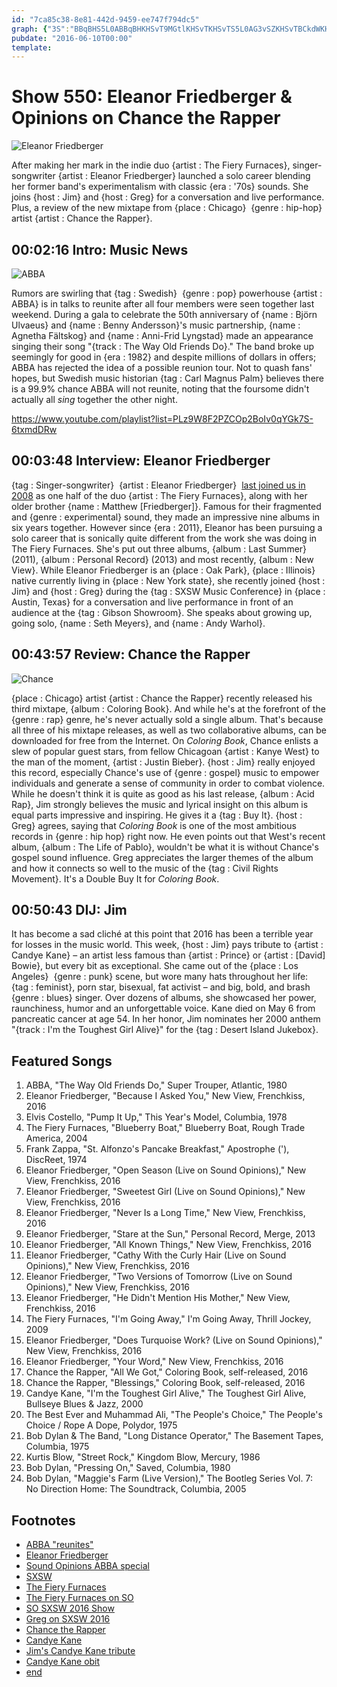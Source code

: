 ```yaml
---
id: "7ca85c38-8e81-442d-9459-ee747f794dc5"
graph: {"3S":"BBqBHS5L0ABBqBHKHSvT9MGtlKHSvTKHSvTS5L0AG3vSZKHSvTBCkdWKHSvT0fXsbKHSvTKHSvTnBlMSBJ8HtKHSvT","6C":"BHgC1ejr03Bbw1bejr03dBwZYejr03BHHZjejr03ejr03x4vLJejr03nnhmTejr03gsspzBFfnMBHHZjBHHZjHvIKiBFfnMdBwZYdBwZYpu9v2BIQNSSxzUHSxzUHkAiJW","219":"31ZhiMOJ5z31ZhiBMefy31Zhi3TmBd31ZhiBGi7f31ZhiolnOn97qipolnOn97qipX6cfd97qipBHm1G","2CJ":"X6cfdqYVo9H0Q0uRzrrZRzrrZeRBqrRzrrZYltszBLsPGRzrrZRzrrZuFfRS"}
pubdate: "2016-06-10T00:00"
template: 
---
```






# Show 550: Eleanor Friedberger & Opinions on Chance the Rapper

![Eleanor Friedberger](https://static.soundopinions.org/images/2016/eleanorfriedberger_web.jpg)

After making her mark in the indie duo {artist : The Fiery Furnaces}, singer-songwriter {artist : Eleanor Friedberger} launched a solo career blending her former band's experimentalism with classic {era : '70s} sounds. She joins {host : Jim} and {host : Greg} for a conversation and live performance. Plus, a review of the new mixtape from {place : Chicago}  {genre : hip-hop} artist {artist : Chance the Rapper}.



## 00:02:16 Intro: Music News

![ABBA](https://static.soundopinions.org/assets/550/3S0.jpg)

Rumors are swirling that {tag : Swedish}  {genre : pop} powerhouse {artist : ABBA} is in talks to reunite after all four members were seen together last weekend. During a gala to celebrate the 50th anniversary of {name : Björn Ulvaeus} and {name : Benny Andersson}'s music partnership, {name : Agnetha Fältskog} and {name : Anni-Frid Lyngstad} made an appearance singing their song "{track : The Way Old Friends Do}." The band broke up seemingly for good in {era : 1982} and despite millions of dollars in offers; ABBA has rejected the idea of a possible reunion tour. Not to quash fans' hopes, but Swedish music historian {tag : Carl Magnus Palm} believes there is a 99.9% chance ABBA will not reunite, noting that the foursome didn't actually all *sing* together the other night.

https://www.youtube.com/playlist?list=PLz9W8F2PZCOp2BoIv0qYGk7S-6txmdDRw



## 00:03:48 Interview: Eleanor Friedberger

{tag : Singer-songwriter}  {artist : Eleanor Friedberger}  [last joined us in 2008](/show/110/) as one half of the duo {artist : The Fiery Furnaces}, along with her older brother {name : Matthew [Friedberger]}. Famous for their fragmented and {genre : experimental} sound, they made an impressive nine albums in six years together. However since {era : 2011}, Eleanor has been pursuing a solo career that is sonically quite different from the work she was doing in The Fiery Furnaces. She's put out three albums, {album : Last Summer} (2011), {album : Personal Record} (2013) and most recently, {album : New View}. While Eleanor Friedberger is an {place : Oak Park}, {place : Illinois} native currently living in {place : New York state}, she recently joined {host : Jim} and {host : Greg} during the {tag : SXSW Music Conference} in {place : Austin, Texas} for a conversation and live performance in front of an audience at the {tag : Gibson Showroom}. She speaks about growing up, going solo, {name : Seth Meyers}, and {name : Andy Warhol}.



## 00:43:57 Review: Chance the Rapper

![Chance](https://static.soundopinions.org/assets/550/2190.jpg)

{place : Chicago} artist {artist : Chance the Rapper} recently released his third mixtape, {album : Coloring Book}. And while he's at the forefront of the {genre : rap} genre, he's never actually sold a single album. That's because all three of his mixtape releases, as well as two collaborative albums, can be downloaded for free from the Internet. On *Coloring Book*, Chance enlists a slew of popular guest stars, from fellow Chicagoan {artist : Kanye West} to the man of the moment, {artist : Justin Bieber}. {host : Jim} really enjoyed this record, especially Chance's use of {genre : gospel} music to empower individuals and generate a sense of community in order to combat violence. While he doesn't think it is quite as good as his last release, {album : Acid Rap}, Jim strongly believes the music and lyrical insight on this album is equal parts impressive and inspiring. He gives it a {tag : Buy It}. {host : Greg} agrees, saying that *Coloring Book* is one of the most ambitious records in {genre : hip hop} right now. He even points out that West's recent album, {album : The Life of Pablo}, wouldn't be what it is without Chance's gospel sound influence. Greg appreciates the larger themes of the album and how it connects so well to the music of the {tag : Civil Rights Movement}. It's a Double Buy It for *Coloring Book*.



## 00:50:43 DIJ: Jim

It has become a sad cliché at this point that 2016 has been a terrible year for losses in the music world. This week, {host : Jim} pays tribute to {artist : Candye Kane} – an artist less famous than {artist : Prince} or {artist : [David] Bowie}, but every bit as exceptional. She came out of the {place : Los Angeles}  {genre : punk} scene, but wore many hats throughout her life: {tag : feminist}, porn star, bisexual, fat activist – and big, bold, and brash {genre : blues} singer. Over dozens of albums, she showcased her power, raunchiness, humor and an unforgettable voice. Kane died on May 6 from pancreatic cancer at age 54. In her honor, Jim nominates her 2000 anthem "{track : I'm the Toughest Girl Alive}" for the {tag : Desert Island Jukebox}.



## Featured Songs

1. ABBA, "The Way Old Friends Do," Super Trouper, Atlantic, 1980
2. Eleanor Friedberger, "Because I Asked You," New View, Frenchkiss, 2016
3. Elvis Costello, "Pump It Up,"  This Year's Model, Columbia, 1978
4. The Fiery Furnaces, "Blueberry Boat," Blueberry Boat, Rough Trade America, 2004
5. Frank Zappa, "St. Alfonzo's Pancake Breakfast," Apostrophe ('), DiscReet, 1974
6. Eleanor Friedberger, "Open Season (Live on Sound Opinions)," New View, Frenchkiss, 2016
7. Eleanor Friedberger, "Sweetest Girl (Live on Sound Opinions)," New View, Frenchkiss, 2016
8. Eleanor Friedberger, "Never Is a Long Time," New View, Frenchkiss, 2016
9. Eleanor Friedberger, "Stare at the Sun," Personal Record, Merge, 2013
10. Eleanor Friedberger, "All Known Things," New View, Frenchkiss, 2016
11. Eleanor Friedberger, "Cathy With the Curly Hair (Live on Sound Opinions)," New View, Frenchkiss, 2016
12. Eleanor Friedberger, "Two Versions of Tomorrow (Live on Sound Opinions)," New View, Frenchkiss, 2016
13. Eleanor Friedberger, "He Didn't Mention His Mother," New View, Frenchkiss, 2016
14. The Fiery Furnaces, "I'm Going Away," I'm Going Away, Thrill Jockey, 2009
15. Eleanor Friedberger, "Does Turquoise Work? (Live on Sound Opinions)," New View, Frenchkiss, 2016
16. Eleanor Friedberger, "Your Word," New View, Frenchkiss, 2016
17. Chance the Rapper, "All We Got," Coloring Book, self-released, 2016
18. Chance the Rapper, "Blessings," Coloring Book, self-released, 2016
19. Candye Kane, "I'm the Toughest Girl Alive," The Toughest Girl Alive, Bullseye Blues & Jazz, 2000
20. The Best Ever and Muhammad Ali, "The People's Choice," The People's Choice / Rope A Dope, Polydor, 1975
21. Bob Dylan & The Band, "Long Distance Operator," The Basement Tapes, Columbia, 1975
22. Kurtis Blow, "Street Rock," Kingdom Blow, Mercury, 1986
23. Bob Dylan, "Pressing On," Saved, Columbia, 1980
24. Bob Dylan, "Maggie's Farm (Live Version)," The Bootleg Series Vol. 7: No Direction Home: The Soundtrack, Columbia, 2005



## Footnotes

- [ABBA "reunites"](http://www.bbc.com/news/entertainment-arts-36467857)
- [Eleanor Friedberger](http://www.eleanorfriedberger.com/)
- [Sound Opinions ABBA special](/show/438/)
- [SXSW](http://www.sxsw.com/)
- [The Fiery Furnaces](http://fieryfurnacesforum.com/site/)
- [The Fiery Furnaces on SO](/show/110/#thefieryfurnaces)
- [SO SXSW 2016 Show](/show/539/#moustacheprawn)
- [Greg on SXSW 2016](http://www.chicagotribune.com/entertainment/music/kot/ct-sxsw-2016-highlights-ent-0321-20160320-column.html)
- [Chance the Rapper](http://chanceraps.com/)
- [Candye Kane](http://www.candyekane.com/)
- [Jim's Candye Kane tribute](https://www.wbez.org/shows/jim-derogatis/remembering-oneofakind-blues-woman-candye-kane/38703601-c71f-4cd6-b001-7ec4564e5a2a)
- [Candye Kane obit](http://www.latimes.com/local/obituaries/la-me-candye-kane-20160510-story.html)
- [end]()